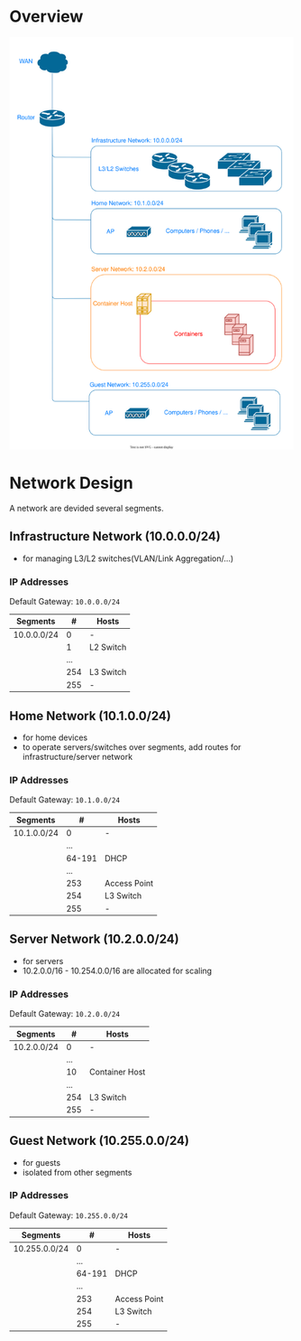 # Overview

![network_diaglam.drawio.svg](./images/network_diaglam.drawio.svg)

# Network Design

A network are devided several segments.

## Infrastructure Network (10.0.0.0/24)

- for managing L3/L2 switches(VLAN/Link Aggregation/...)

### IP Addresses

Default Gateway: `10.0.0.0/24`

| Segments | # | Hosts |
| ---- | -- | -------- |
| 10.0.0.0/24 | 0 | - |
|  | 1 | L2 Switch |
|  | ... |  |
|  | 254 | L3 Switch |
|  | 255 | - |

## Home Network (10.1.0.0/24)

- for home devices
- to operate servers/switches over segments, add routes for infrastructure/server network

### IP Addresses

Default Gateway: `10.1.0.0/24`

| Segments | # | Hosts |
| ---- | -- | -------- |
| 10.1.0.0/24 | 0 | - |
|  | ... |  |
|  | 64-191 | DHCP |
|  | ... |  |
|  | 253 | Access Point |
|  | 254 | L3 Switch |
|  | 255 | - |

## Server Network (10.2.0.0/24)

- for servers
- 10.2.0.0/16 - 10.254.0.0/16 are allocated for scaling

### IP Addresses

Default Gateway: `10.2.0.0/24`

| Segments | # | Hosts |
| ---- | -- | -------- |
| 10.2.0.0/24 | 0 | - |
|  | ... |  |
|  | 10 | Container Host |
|  | ... |  |
|  | 254 | L3 Switch |
|  | 255 | - |

## Guest Network (10.255.0.0/24)

- for guests
- isolated from other segments

### IP Addresses

Default Gateway: `10.255.0.0/24`

| Segments | # | Hosts |
| ---- | -- | -------- |
| 10.255.0.0/24 | 0 | - |
|  | ... |  |
|  | 64-191 | DHCP |
|  | ... |  |
|  | 253 | Access Point |
|  | 254 | L3 Switch |
|  | 255 | - |
